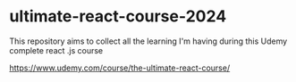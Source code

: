 # ultimate-react-course-2024
This repository aims to collect all the learning I'm having during this Udemy complete react .js course

https://www.udemy.com/course/the-ultimate-react-course/
